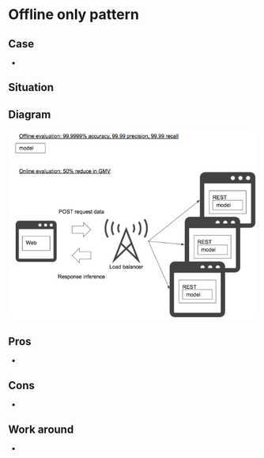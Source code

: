 # Offline only pattern

## Case
- 

## Situation


## Diagram
![diagram](diagram.png)


## Pros
- 

## Cons
- 

## Work around
- 
